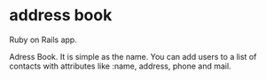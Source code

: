 # address book

Ruby on Rails app. 

Adress Book. It is simple as the name. You can add users to a list of contacts with attributes like :name, address, phone and mail.

